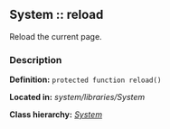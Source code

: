 
System :: reload
-------------------------------------------

Reload the current page.


### Description ###

**Definition:** `protected function reload()`

**Located in:** *system/libraries/System*

**Class hierarchy:** *[System](../System.md)*


